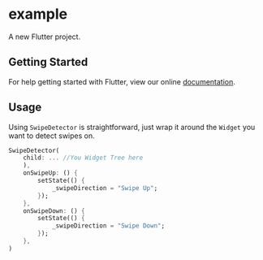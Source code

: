 # example

A new Flutter project.

## Getting Started

For help getting started with Flutter, view our online
[documentation](https://flutter.io/).

## Usage

Using `SwipeDetector` is straightforward, just wrap it around the `Widget` you want to detect swipes on.

```dart
SwipeDetector(
    child: ... //You Widget Tree here
    ),
    onSwipeUp: () {
        setState(() {
            _swipeDirection = "Swipe Up";
        });
    },
    onSwipeDown: () {
        setState(() {
            _swipeDirection = "Swipe Down";
        });
    },
)
```